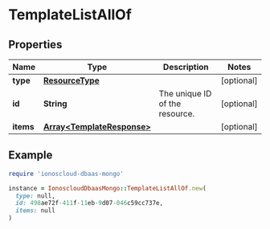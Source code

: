 # TemplateListAllOf

## Properties

| Name | Type | Description | Notes |
| ---- | ---- | ----------- | ----- |
| **type** | [**ResourceType**](ResourceType.md) |  | [optional] |
| **id** | **String** | The unique ID of the resource. | [optional] |
| **items** | [**Array&lt;TemplateResponse&gt;**](TemplateResponse.md) |  | [optional] |

## Example

```ruby
require 'ionoscloud-dbaas-mongo'

instance = IonoscloudDbaasMongo::TemplateListAllOf.new(
  type: null,
  id: 498ae72f-411f-11eb-9d07-046c59cc737e,
  items: null
)
```

